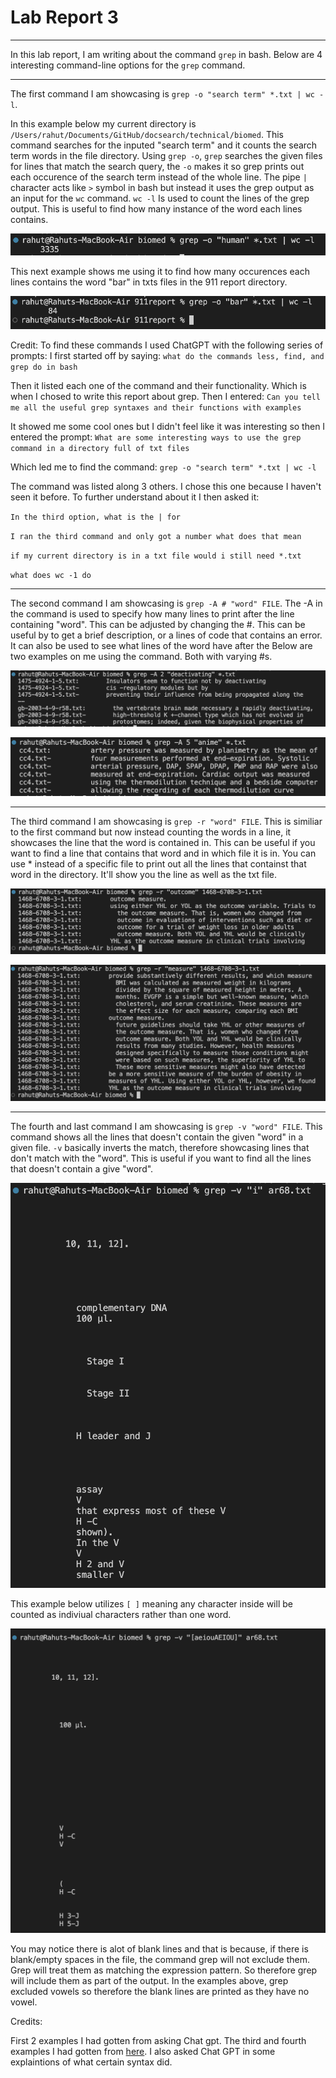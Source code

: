 # Lab Report 3
---

In this lab report, I am writing about the command `grep` in bash. Below are 4 interesting command-line options for the `grep` command.

---

The first command I am showcasing is `grep -o "search term" *.txt | wc -l`. 

In this example below my current directory is `/Users/rahut/Documents/GitHub/docsearch/technical/biomed`. This command searches for the inputed "search term" and it counts the search term words in the file directory. Using `grep -o`, `grep` searches the given files for lines that match the search query, the `-o` makes it so grep prints out each occurence of the search term instead of the whole line. The pipe `|` character acts like `>` symbol in bash but instead it uses the grep output as an input for the `wc` command. `wc -l` Is used to count the lines of the grep output. This is useful to find how many instance of the word each lines contains.

![img1](labss1.png)

This next example shows me using it to find how many occurences each lines contains the word "bar" in txts files in the 911 report directory.

![img2](lab3ss2.png)

Credit: To find these commands I used ChatGPT with the following series of prompts:
I first started off by saying:
`what do the commands less, find, and grep do in bash`


Then it listed each one of the command and their functionality. Which is when I chosed to write this report about grep.
Then I entered: `Can you tell me all the useful grep syntaxes and their functions with examples`


It showed me some cool ones but I didn't feel like it was interesting so then I entered the prompt:
`What are some interesting ways to use the grep command in a directory full of txt files`


Which led me to find the command:
`grep -o "search term" *.txt | wc -l`


The command was listed along 3 others. I chose this one because I haven't seen it before.
To further understand about it I then asked it:

`In the third option, what is the | for`

`I ran the third command and only got a number what does that mean`

`if my current directory is in a txt file would i still need *.txt`

`what does wc -1 do`

---

The second command I am showcasing is `grep -A # "word" FILE`. The -A in the command is used to specify how many lines to print after the line containing "word". This can be adjusted by changing the #. This can be useful by to get a brief description, or a lines of code that contains an error. It can also be used to see what lines of the word have after the Below are two examples on me using the command. Both with varying #s.

![img3](lab3ss3.png)

![img4](lab3ss4.png)

---

The third command I am showcasing is `grep -r "word" FILE`. This is similiar to the first command but now instead counting the words in a line, it showcases the line that the word is contained in. This can be useful if you want to find a line that contains that word and in which file it is in. You can use * instead of a specific file to print out all the lines that containst that word in the directory. It'll show you the line as well as the txt file.

![img5](lab3ss5.png)

![img6](lab3ss6.png)

---

The fourth and last command I am showcasing is `grep -v "word" FILE`. This command shows all the lines that doesn't contain the given "word" in a given file. `-v` basically inverts the match, therefore showcasing lines that don't match with the "word". This is useful if you want to find all the lines that doesn't contain a give "word". 

![img7](lab3ss7.png)

This example below utilizes `[ ]` meaning any character inside will be counted as indiviual characters rather than one word.

![img8](lab3ss8.png)

You may notice there is alot of blank lines and that is because, if there is blank/empty spaces in the file, the command grep will not exclude them. Grep will treat them as matching the expression pattern. So therefore grep will include them as part of the output. In the examples above, grep excluded vowels so therefore the blank lines are printed as they have no vowel.

Credits:

First 2 examples I had gotten from asking Chat gpt. The third and fourth examples I had gotten from [here](https://www.thegeekstuff.com/2009/03/15-practical-unix-grep-command-examples/). I also asked Chat GPT in some explaintions of what certain syntax did.
